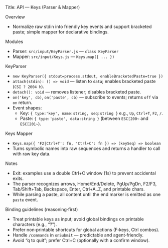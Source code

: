 Title: API — Keys (Parser & Mapper)

Overview
- Normalize raw stdin into friendly key events and support bracketed paste; simple mapper for declarative bindings.

Modules
- Parser: `src/input/KeyParser.js` — `class KeyParser`
- Mapper: `src/input/Keys.js` — `Keys.map({ ... })`

KeyParser
- `new KeyParser({ stdout=process.stdout, enableBracketedPaste=true })`
- `attach(stdin): () => void` — listen to `data`; enables bracketed paste (`CSI ? 2004 h`).
- `detach(): void` — removes listener; disables bracketed paste.
- `on('key', cb)`, `on('paste', cb)` — subscribe to events; returns `off` via `on` return.
- Event shapes:
  - Key: `{ type:'key', name:string, seq:string }` e.g., `Up`, `Ctrl+T`, `F2`, `/`.
  - Paste: `{ type:'paste', data:string }` (between `ESC[200~` and `ESC[201~`).

Keys Mapper
- `Keys.map({ 'F2|Ctrl+T': fn, 'Ctrl+C': fn }) => (keySeq) => boolean`
- Turns symbolic names into raw sequences and returns a handler to call with raw key data.

Notes
- Exit: examples use a double Ctrl+C window (1s) to prevent accidental exits.
- The parser recognizes arrows, Home/End/Delete, PgUp/PgDn, F2/F3, Tab/Shift+Tab, Backspace, Enter, Ctrl+A..Z, and printable chars.
- While parsing a paste, all content until the end marker is emitted as one `paste` event.

Binding guidelines (reasoning‑first)
- Treat printable keys as input; avoid global bindings on printable characters (e.g., “?”).
- Prefer non‑printable shortcuts for global actions (F‑keys, Ctrl combos).
- Handle `/commands` in `onSubmit` — predictable and agent‑friendly.
 - Avoid “q to quit”; prefer Ctrl+C (optionally with a confirm window).
